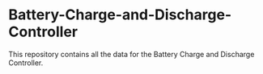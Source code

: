 # Battery-Charge-and-Discharge-Controller
This repository contains all the data for the Battery Charge and Discharge Controller.
